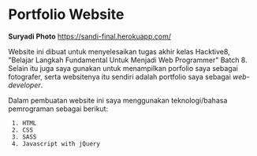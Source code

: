 # Portfolio Website 

**Suryadi Photo**
https://sandi-final.herokuapp.com/

Website ini dibuat untuk menyelesaikan tugas akhir kelas Hacktive8, "Belajar Langkah Fundamental Untuk Menjadi Web Programmer" Batch 8. Selain itu juga saya gunakan untuk menampilkan porfolio saya sebagai fotografer, serta websitenya itu sendiri adalah portfolio saya sebagai *web-developer*.

Dalam pembuatan website ini saya menggunakan teknologi/bahasa pemrograman sebagai berikut:

     1. HTML
     2. CSS
     3. SASS
     4. Javascript with jQuery
